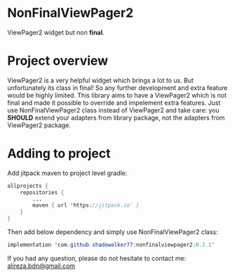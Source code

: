 # NonFinalViewPager2

ViewPager2 widget but non **final**.

# Project overview

ViewPager2 is a very helpful widget which brings a lot to us. But unfortunately its class in final! So any further development and extra feature would be highly limited. This library aims to have a ViewPager2 which is not final and made it possible to override and impelement extra features. Just use NonFinalViewPager2 class instead of ViewPager2 and take care: you **SHOULD** extend your adapters from library package, not the adapters from ViewPager2 package.

# Adding to project

Add jitpack maven to project level gradle:
```java
allprojects {
    repositories {
        ...
        maven { url 'https://jitpack.io' }
    }
}
```

Then add below dependency and simply use NonFinalViewPager2 class:

```java
implementation 'com.github.shadowalker77:nonfinalviewpager2:0.2.1'
```

If you had any question, please do not hesitate to contact me: alireza.bdn@gmail.com
